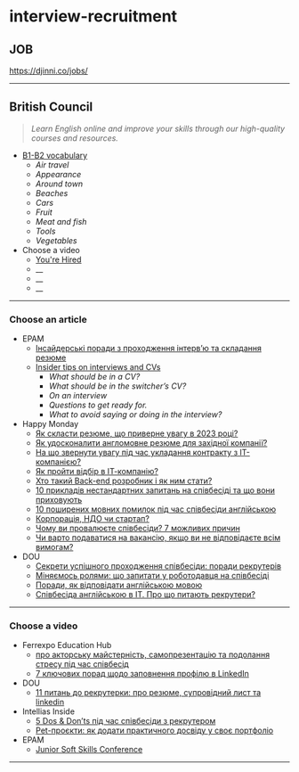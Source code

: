 # interview-recruitment

## JOB

https://djinni.co/jobs/


- - -

## British Council
> _Learn English online and improve your skills through our high-quality courses and resources._

* [B1-B2 vocabulary](https://learnenglish.britishcouncil.org/vocabulary/b1-b2-vocabulary)
  - _Air travel_
  - _Appearance_
  - _Around town_
  - _Beaches_
  - _Cars_
  - _Fruit_
  - _Meat and fish_
  - _Tools_
  - _Vegetables_
* Choose a video
  - [You're Hired](https://learnenglish.britishcouncil.org/business-english/youre-hired)
  - __
  - __
  - __

- - -

### Choose an article

* EPAM
  + [Інсайдерські поради з проходження інтерв’ю та складання резюме](https://training.epam.ua/News/Items/576?lang=ua&utm_source=telegram&utm_medium=post&utm_campaign=agata-kosma)
  + [Insider tips on interviews and CVs](https://training.epam.ua/News/Items/576?lang=en)
    - _What should be in a CV?_
    - _What should be in the switcher’s CV?_
    - _On an interview_
    - _Questions to get ready for._
    - _What to avoid saying or doing in the interview?_
* Happy Monday
  + [Як скласти резюме, що приверне увагу в 2023 році? ](https://happymonday.ua/yak-sklasty-rezyume-v-2023-rotsi-porady-rekruterok)
  + [Як удосконалити англомовне резюме для західної компанії?](https://happymonday.ua/yak-udoskonalyty-rezyume-dlya-zahidnoyi-kompaniyi?utm_source=telegram&utm_medium=social&utm_campaign=article)
  + [На що звернути увагу під час укладання контракту з IT-компанією?](https://happymonday.ua/kontrakt-z-it-kompaniieiu-na-shcho-zvernuty-uvahu)
  + [Як пройти відбір в ІТ-компанію?](https://happymonday.ua/projty-vidbir-v-it-kompaniyu)
  + [Хто такий Back-end розробник і як ним стати?](https://happymonday.ua/hto-takyj-back-end-developer-i-yak-nym-staty)
  + [10 прикладів нестандартних запитань на співбесіді та що вони приховують](https://happymonday.ua/nestandartni-pytannia-na-interviu-pryklady)
  + [10 поширених мовних помилок під час співбесіди англійською](https://happymonday.ua/poshyreni-pomylky-v-anhliiskii-na-spivbesidi)
  + [Корпорація, НДО чи стартап?](https://happymonday.ua/robota-v-kompaniyah-riznyh-typiv)
  + [Чому ви провалюєте співбесіди? 7 можливих причин](https://happymonday.ua/chomu-vy-provalyuyete-spivbesidy)
  + [Чи варто подаватися на вакансію, якщо ви не відповідаєте всім вимогам?](https://happymonday.ua/chy-varto-podavatysya-na-vakansiyu?utm_source=telegram_start&utm_medium=social&utm_campaign=selection_article+)
* DOU
  + [Секрети успішного проходження співбесіди: поради рекрутерів](https://dou.ua/forums/topic/40872/?from=tg&utm_source=telegram&utm_medium=social)
  + [Міняємось ролями: що запитати у роботодавця на співбесіді](https://dou.ua/forums/topic/41470/?from=tg&utm_source=telegram&utm_medium=social)
  + [Поради, як відповідати англійською мовою](https://dou.ua/forums/topic/42462/?from=linkedin&utm_source=linkedin&utm_medium=social)
  + [Співбесіда англійською в IT. Про що питають рекрутери?](https://dou.ua/lenta/articles/it-interview-in-english/?from=tg&utm_source=telegram&utm_medium=social)




- - -

### Choose a video

* Ferrexpo Education Hub
  + [про акторську майстерність, самопрезентацію та подолання стресу під час співбесід](https://www.youtube.com/watch?v=CzGVV4wCSa0)
  + [7 ключових порад щодо заповнення профілю в LinkedIn](https://www.youtube.com/watch?v=0cC4ldoY8r4)
* DOU
  + [11 питань до рекрутерки: про резюме, супровідний лист та linkedin](https://www.youtube.com/watch?v=ew4YUTwj4JE)
* Intellias Inside
  + [5 Dos & Don’ts під час співбесіди з рекрутером](https://www.youtube.com/watch?v=kE0xyUDgw4I)
  + [Pet-проєкти: як додати практичного досвіду у своє портфоліо](https://www.youtube.com/watch?v=NVb1N1WKq7s)
* EPAM
  + [Junior Soft Skills Conference](https://www.youtube.com/watch?v=l4sFw8GvGq8)

- - -


